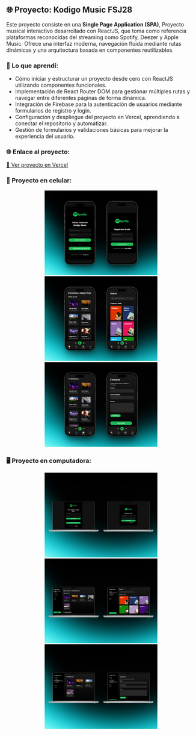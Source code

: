 ## 🌐 Proyecto: Kodigo Music FSJ28
Este proyecto consiste en una **Single Page Application (SPA)**, Proyecto musical interactivo desarrollado con ReactJS, que toma como referencia plataformas reconocidas del streaming como Spotify, Deezer y Apple Music. Ofrece una interfaz moderna, navegación fluida mediante rutas dinámicas y una arquitectura basada en componentes reutilizables.

### 📖 Lo que aprendí:
- Cómo iniciar y estructurar un proyecto desde cero con ReactJS utilizando componentes funcionales.
- Implementación de React Router DOM para gestionar múltiples rutas y navegar entre diferentes páginas de forma dinámica.
- Integración de Firebase para la autenticación de usuarios mediante formularios de registro y login.
- Configuración y despliegue del proyecto en Vercel, aprendiendo a conectar el repositorio y automatizar.
- Gestión de formularios y validaciones básicas para mejorar la experiencia del usuario.


### 🌐 Enlace al proyecto:
[🔗 Ver proyecto en Vercel](https://kodigo-music-nine.vercel.app/login)


### 📱 Proyecto en celular:
<p style="text-align: center;">
  <img src="/public/img/Celular1.png" alt="Celular 1" width="300"/>
  <img src="/public/img/Celular2.png" alt="Celular 2" width="300"/>
  <img src="/public/img/Celular3.png" alt="Celular 3" width="300"/>
</p>

### 🖥️ Proyecto en computadora:
<p style="text-align: center;">
  <img src="/public/img/PC1.png" alt="PC 1" width="300"/>
  <img src="/public/img/PC2.png" alt="PC 2" width="300"/>
  <img src="/public/img/PC3.png" alt="PC 3" width="300"/>
</p>
